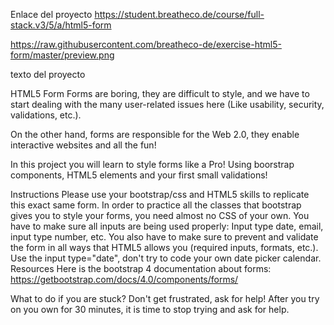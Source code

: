 Enlace del proyecto
https://student.breatheco.de/course/full-stack.v3/5/a/html5-form

https://raw.githubusercontent.com/breatheco-de/exercise-html5-form/master/preview.png

texto del proyecto

HTML5 Form
Forms are boring, they are difficult to style, and we have to start dealing with the many user-related issues here (Like usability, security, validations, etc.).

On the other hand, forms are responsible for the Web 2.0, they enable interactive websites and all the fun!

In this project you will learn to style forms like a Pro! Using boorstrap components, HTML5 elements and your first small validations!

Instructions
Please use your bootstrap/css and HTML5 skills to replicate this exact same form.
In order to practice all the classes that bootstrap gives you to style your forms, you need almost no CSS of your own.
You have to make sure all inputs are being used properly: Input type date, email, input type number, etc.
You also have to make sure to prevent and validate the form in all ways that HTML5 allows you (required inputs, formats, etc.).
Use the input type="date", don't try to code your own date picker calendar.
Resources
Here is the bootstrap 4 documentation about forms: https://getbootstrap.com/docs/4.0/components/forms/

What to do if you are stuck?
Don't get frustrated, ask for help! After you try on you own for 30 minutes, it is time to stop trying and ask for help.